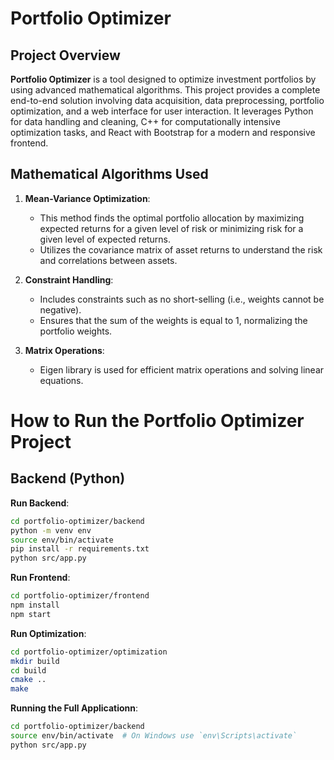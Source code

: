# Portfolio Optimizer

## Project Overview

**Portfolio Optimizer** is a tool designed to optimize investment portfolios by using advanced mathematical algorithms. This project provides a complete end-to-end solution involving data acquisition, data preprocessing, portfolio optimization, and a web interface for user interaction. It leverages Python for data handling and cleaning, C++ for computationally intensive optimization tasks, and React with Bootstrap for a modern and responsive frontend.

## Mathematical Algorithms Used

1. **Mean-Variance Optimization**:
   - This method finds the optimal portfolio allocation by maximizing expected returns for a given level of risk or minimizing risk for a given level of expected returns.
   - Utilizes the covariance matrix of asset returns to understand the risk and correlations between assets.

2. **Constraint Handling**:
   - Includes constraints such as no short-selling (i.e., weights cannot be negative).
   - Ensures that the sum of the weights is equal to 1, normalizing the portfolio weights.

3. **Matrix Operations**:
   - Eigen library is used for efficient matrix operations and solving linear equations.

# How to Run the Portfolio Optimizer Project

## Backend (Python)

**Run Backend**:
   ```bash
   cd portfolio-optimizer/backend
   python -m venv env
   source env/bin/activate
   pip install -r requirements.txt
   python src/app.py
   ```
**Run Frontend**:
  ```bash
cd portfolio-optimizer/frontend
npm install
npm start
   ```

**Run Optimization**:
  ```bash
cd portfolio-optimizer/optimization
mkdir build
cd build
cmake ..
make
  ```


**Running the Full Applicationn**:
  ```bash
cd portfolio-optimizer/backend
source env/bin/activate  # On Windows use `env\Scripts\activate`
python src/app.py
  ```